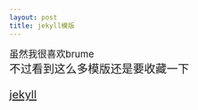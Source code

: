 ```yaml
---
layout: post
title: jekyll模版
---
```

<big>虽然我很喜欢brume<big><br>
不过看到这么多模版还是要收藏一下


<a href="https://github.com/jekyll/jekyll/wiki/Sites">jekyll</a>


